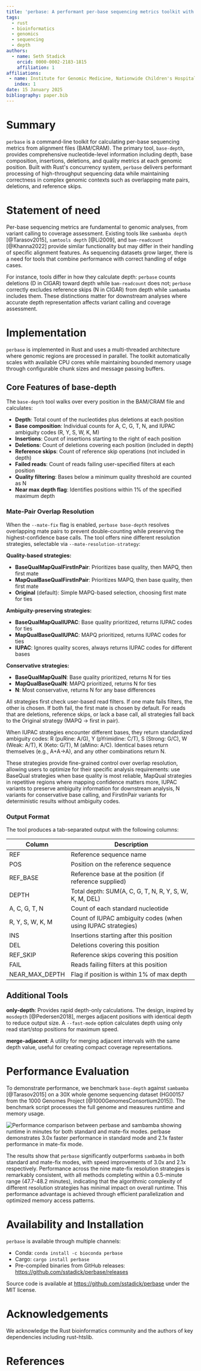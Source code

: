 ```yaml
---
title: 'perbase: A performant per-base sequencing metrics toolkit with accurate handling of complex alignments'
tags:
  - rust
  - bioinformatics
  - genomics
  - sequencing
  - depth
authors:
  - name: Seth Stadick
    orcid: 0000-0002-2183-1815
    affiliation: 1
affiliations:
 - name: Institute for Genomic Medicine, Nationwide Children's Hospital, Columbus, OH 43205
   index: 1
date: 15 January 2025
bibliography: paper.bib
---
```


# Summary

`perbase` is a command-line toolkit for calculating per-base sequencing metrics from alignment files (BAM/CRAM).
The primary tool, `base-depth`, provides comprehensive nucleotide-level information including depth, base composition, insertions, deletions, and quality metrics at each genomic position.
Built with Rust's concurrency system, `perbase` delivers performant processing of high-throughput sequencing data while maintaining correctness in complex genomic contexts such as overlapping mate pairs, deletions, and reference skips.

# Statement of need

Per-base sequencing metrics are fundamental to genomic analyses, from variant calling to coverage assessment.
Existing tools like `sambamba depth` [@Tarasov2015], `samtools depth` [@Li2009], and `bam-readcount` [@Khanna2022] provide similar functionality but may differ in their handling of specific alignment features.
As sequencing datasets grow larger, there is a need for tools that combine performance with correct handling of edge cases.

For instance, tools differ in how they calculate depth: `perbase` counts deletions (D in CIGAR) toward depth while `bam-readcount` does not; `perbase` correctly excludes reference skips (N in CIGAR) from depth while `sambamba` includes them.
These distinctions matter for downstream analyses where accurate depth representation affects variant calling and coverage assessment.

# Implementation

`perbase` is implemented in Rust and uses a multi-threaded architecture where genomic regions are processed in parallel.
The toolkit automatically scales with available CPU cores while maintaining bounded memory usage through configurable chunk sizes and message passing buffers.

## Core Features of base-depth

The `base-depth` tool walks over every position in the BAM/CRAM file and calculates:

- **Depth**: Total count of the nucleotides plus deletions at each position
- **Base composition**: Individual counts for A, C, G, T, N, and IUPAC ambiguity codes (R, Y, S, W, K, M)
- **Insertions**: Count of insertions starting to the right of each position
- **Deletions**: Count of deletions covering each position (included in depth)
- **Reference skips**: Count of reference skip operations (not included in depth)
- **Failed reads**: Count of reads failing user-specified filters at each position
- **Quality filtering**: Bases below a minimum quality threshold are counted as N
- **Near max depth flag**: Identifies positions within 1% of the specified maximum depth

### Mate-Pair Overlap Resolution

When the `--mate-fix` flag is enabled, `perbase base-depth` resolves overlapping mate pairs to prevent double-counting while preserving the highest-confidence base calls.
The tool offers nine different resolution strategies, selectable via `--mate-resolution-strategy`:

**Quality-based strategies:**
- **BaseQualMapQualFirstInPair**: Prioritizes base quality, then MAPQ, then first mate
- **MapQualBaseQualFirstInPair**: Prioritizes MAPQ, then base quality, then first mate
- **Original** (default): Simple MAPQ-based selection, choosing first mate for ties

**Ambiguity-preserving strategies:**
- **BaseQualMapQualIUPAC**: Base quality prioritized, returns IUPAC codes for ties
- **MapQualBaseQualIUPAC**: MAPQ prioritized, returns IUPAC codes for ties
- **IUPAC**: Ignores quality scores, always returns IUPAC codes for different bases

**Conservative strategies:**
- **BaseQualMapQualN**: Base quality prioritized, returns N for ties
- **MapQualBaseQualN**: MAPQ prioritized, returns N for ties
- **N**: Most conservative, returns N for any base differences

All strategies first check user-based read filters.
If one mate fails filters, the other is chosen.
If both fail, the first mate is chosen by default.
For reads that are deletions, reference skips, or lack a base call, all strategies fall back to the Original strategy (MAPQ → first in pair).

When IUPAC strategies encounter different bases, they return standardized ambiguity codes: R (puRine: A/G), Y (pYrimidine: C/T), S (Strong: G/C), W (Weak: A/T), K (Keto: G/T), M (aMino: A/C).
Identical bases return themselves (e.g., A+A→A), and any other combinations return N.

These strategies provide fine-grained control over overlap resolution, allowing users to optimize for their specific analysis requirements: use BaseQual strategies when base quality is most reliable, MapQual strategies in repetitive regions where mapping confidence matters more, IUPAC variants to preserve ambiguity information for downstream analysis, N variants for conservative base calling, and FirstInPair variants for deterministic results without ambiguity codes.

### Output Format

The tool produces a tab-separated output with the following columns:

| Column | Description |
|--------|-------------|
| REF | Reference sequence name |
| POS | Position on the reference sequence |
| REF_BASE | Reference base at the position (if reference supplied) |
| DEPTH | Total depth: SUM(A, C, G, T, N, R, Y, S, W, K, M, DEL) |
| A, C, G, T, N | Count of each standard nucleotide |
| R, Y, S, W, K, M | Count of IUPAC ambiguity codes (when using IUPAC strategies) |
| INS | Insertions starting after this position |
| DEL | Deletions covering this position |
| REF_SKIP | Reference skips covering this position |
| FAIL | Reads failing filters at this position |
| NEAR_MAX_DEPTH | Flag if position is within 1% of max depth |

## Additional Tools

**only-depth**: Provides rapid depth-only calculations. The design, inspired by `mosdepth` [@Pedersen2018], merges adjacent positions with identical depth to reduce output size. A `--fast-mode` option calculates depth using only read start/stop positions for maximum speed.

**merge-adjacent**: A utility for merging adjacent intervals with the same depth value, useful for creating compact coverage representations.

# Performance Evaluation

To demonstrate performance, we benchmark `base-depth` against `sambamba` [@Tarasov2015] on a 30X whole genome sequencing dataset (HG00157 from the 1000 Genomes Project [@1000GenomesConsortium2015]).
The benchmark script processes the full genome and measures runtime and memory usage.

![Performance comparison between perbase and sambamba showing runtime in minutes for both standard and mate-fix modes.
perbase demonstrates 3.0x faster performance in standard mode and 2.1x faster performance in mate-fix mode.](outputs/benchmark_comparison.png)

The results show that `perbase` significantly outperforms `sambamba` in both standard and mate-fix modes, with speed improvements of 3.0x and 2.1x respectively.
Performance across the nine mate-fix resolution strategies is remarkably consistent, with all methods completing within a 0.5-minute range (47.7-48.2 minutes), indicating that the algorithmic complexity of different resolution strategies has minimal impact on overall runtime.
This performance advantage is achieved through efficient parallelization and optimized memory access patterns.

# Availability and Installation

`perbase` is available through multiple channels:
- Conda: `conda install -c bioconda perbase`
- Cargo: `cargo install perbase`
- Pre-compiled binaries from GitHub releases: https://github.com/sstadick/perbase/releases

Source code is available at https://github.com/sstadick/perbase under the MIT license.

# Acknowledgements

We acknowledge the Rust bioinformatics community and the authors of key dependencies including rust-htslib.

# References
